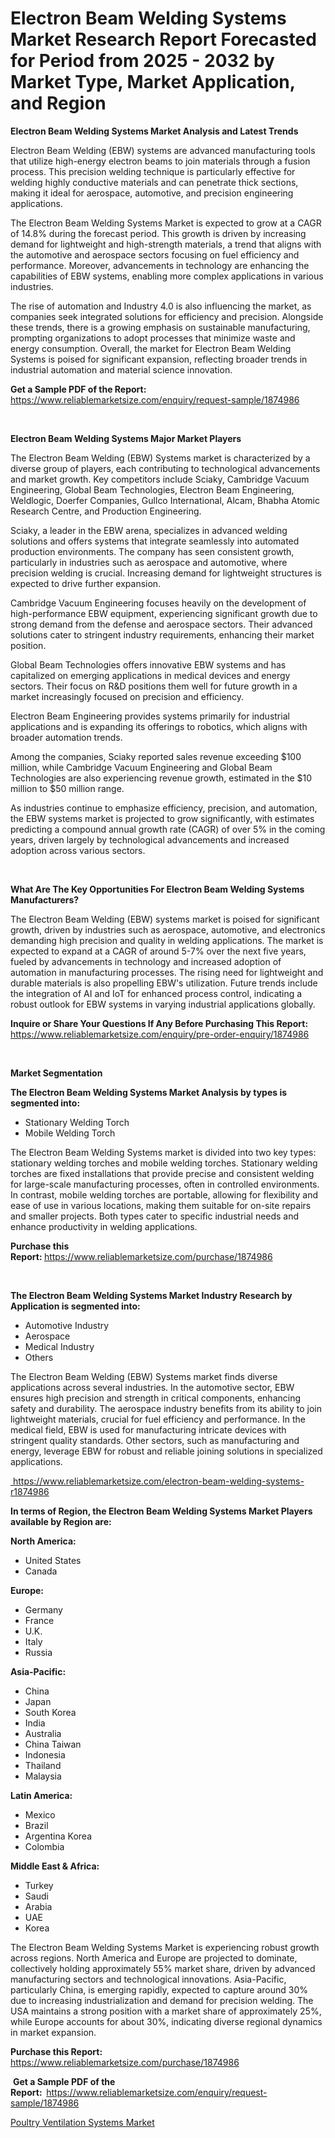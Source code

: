 <p><h1>Electron Beam Welding Systems Market Research Report Forecasted for Period from 2025 -  2032 by Market Type, Market Application, and Region</h1></p><p><strong>Electron Beam Welding Systems Market Analysis and Latest Trends</strong></p>
<p><p>Electron Beam Welding (EBW) systems are advanced manufacturing tools that utilize high-energy electron beams to join materials through a fusion process. This precision welding technique is particularly effective for welding highly conductive materials and can penetrate thick sections, making it ideal for aerospace, automotive, and precision engineering applications. </p><p>The Electron Beam Welding Systems Market is expected to grow at a CAGR of 14.8% during the forecast period. This growth is driven by increasing demand for lightweight and high-strength materials, a trend that aligns with the automotive and aerospace sectors focusing on fuel efficiency and performance. Moreover, advancements in technology are enhancing the capabilities of EBW systems, enabling more complex applications in various industries. </p><p>The rise of automation and Industry 4.0 is also influencing the market, as companies seek integrated solutions for efficiency and precision. Alongside these trends, there is a growing emphasis on sustainable manufacturing, prompting organizations to adopt processes that minimize waste and energy consumption. Overall, the market for Electron Beam Welding Systems is poised for significant expansion, reflecting broader trends in industrial automation and material science innovation.</p></p>
<p><strong>Get a Sample PDF of the Report:&nbsp;</strong> <a href="https://www.reliablemarketsize.com/enquiry/request-sample/1874986?utm_campaign=3537&utm_medium=2&utm_source=Github&utm_content=ia&utm_term=11042025&utm_id=electron-beam-welding-systems">https://www.reliablemarketsize.com/enquiry/request-sample/1874986</a></p>
<p>&nbsp;</p>
<p><strong>Electron Beam Welding Systems Major Market Players</strong></p>
<p><p>The Electron Beam Welding (EBW) Systems market is characterized by a diverse group of players, each contributing to technological advancements and market growth. Key competitors include Sciaky, Cambridge Vacuum Engineering, Global Beam Technologies, Electron Beam Engineering, Weldlogic, Doerfer Companies, Gullco International, Alcam, Bhabha Atomic Research Centre, and Production Engineering. </p><p>Sciaky, a leader in the EBW arena, specializes in advanced welding solutions and offers systems that integrate seamlessly into automated production environments. The company has seen consistent growth, particularly in industries such as aerospace and automotive, where precision welding is crucial. Increasing demand for lightweight structures is expected to drive further expansion.</p><p>Cambridge Vacuum Engineering focuses heavily on the development of high-performance EBW equipment, experiencing significant growth due to strong demand from the defense and aerospace sectors. Their advanced solutions cater to stringent industry requirements, enhancing their market position.</p><p>Global Beam Technologies offers innovative EBW systems and has capitalized on emerging applications in medical devices and energy sectors. Their focus on R&D positions them well for future growth in a market increasingly focused on precision and efficiency.</p><p>Electron Beam Engineering provides systems primarily for industrial applications and is expanding its offerings to robotics, which aligns with broader automation trends. </p><p>Among the companies, Sciaky reported sales revenue exceeding $100 million, while Cambridge Vacuum Engineering and Global Beam Technologies are also experiencing revenue growth, estimated in the $10 million to $50 million range. </p><p>As industries continue to emphasize efficiency, precision, and automation, the EBW systems market is projected to grow significantly, with estimates predicting a compound annual growth rate (CAGR) of over 5% in the coming years, driven largely by technological advancements and increased adoption across various sectors.</p></p>
<p>&nbsp;</p>
<p><strong>What Are The Key Opportunities For Electron Beam Welding Systems Manufacturers?</strong></p>
<p><p>The Electron Beam Welding (EBW) systems market is poised for significant growth, driven by industries such as aerospace, automotive, and electronics demanding high precision and quality in welding applications. The market is expected to expand at a CAGR of around 5-7% over the next five years, fueled by advancements in technology and increased adoption of automation in manufacturing processes. The rising need for lightweight and durable materials is also propelling EBW's utilization. Future trends include the integration of AI and IoT for enhanced process control, indicating a robust outlook for EBW systems in varying industrial applications globally.</p></p>
<p><strong>Inquire or Share Your Questions If Any Before Purchasing This Report:</strong> <a href="https://www.reliablemarketsize.com/enquiry/pre-order-enquiry/1874986?utm_campaign=3537&utm_medium=2&utm_source=Github&utm_content=ia&utm_term=11042025&utm_id=electron-beam-welding-systems">https://www.reliablemarketsize.com/enquiry/pre-order-enquiry/1874986</a></p>
<p>&nbsp;</p>
<p><strong>Market Segmentation</strong></p>
<p><strong>The Electron Beam Welding Systems Market Analysis by types is segmented into:</strong></p>
<p><ul><li>Stationary Welding Torch</li><li>Mobile Welding Torch</li></ul></p>
<p><p>The Electron Beam Welding Systems market is divided into two key types: stationary welding torches and mobile welding torches. Stationary welding torches are fixed installations that provide precise and consistent welding for large-scale manufacturing processes, often in controlled environments. In contrast, mobile welding torches are portable, allowing for flexibility and ease of use in various locations, making them suitable for on-site repairs and smaller projects. Both types cater to specific industrial needs and enhance productivity in welding applications.</p></p>
<p><strong>Purchase this Report:&nbsp;</strong><a href="https://www.reliablemarketsize.com/purchase/1874986?utm_campaign=3537&utm_medium=2&utm_source=Github&utm_content=ia&utm_term=11042025&utm_id=electron-beam-welding-systems">https://www.reliablemarketsize.com/purchase/1874986</a></p>
<p>&nbsp;</p>
<p><strong>The Electron Beam Welding Systems Market Industry Research by Application is segmented into:</strong></p>
<p><ul><li>Automotive Industry</li><li>Aerospace</li><li>Medical Industry</li><li>Others</li></ul></p>
<p><p>The Electron Beam Welding (EBW) Systems market finds diverse applications across several industries. In the automotive sector, EBW ensures high precision and strength in critical components, enhancing safety and durability. The aerospace industry benefits from its ability to join lightweight materials, crucial for fuel efficiency and performance. In the medical field, EBW is used for manufacturing intricate devices with stringent quality standards. Other sectors, such as manufacturing and energy, leverage EBW for robust and reliable joining solutions in specialized applications.</p></p>
<p><a href="https://www.reliablemarketsize.com/electron-beam-welding-systems-r1874986?utm_campaign=3537&utm_medium=2&utm_source=Github&utm_content=ia&utm_term=11042025&utm_id=electron-beam-welding-systems">&nbsp;https://www.reliablemarketsize.com/electron-beam-welding-systems-r1874986</a></p>
<p><strong>In terms of Region, the Electron Beam Welding Systems Market Players available by Region are:</strong></p>
<p>
    <p> <strong> North America: </strong>
        <ul>
            <li>United States</li>
            <li>Canada</li>
        </ul>
        </p> 
    <p> <strong> Europe: </strong>
        <ul>
            <li>Germany</li>
            <li>France</li>
            <li>U.K.</li>
            <li>Italy</li>
            <li>Russia</li>
        </ul>
        </p> 
    <p> <strong> Asia-Pacific: </strong>
        <ul>
            <li>China</li>
            <li>Japan</li>
            <li>South Korea</li>
            <li>India</li>
            <li>Australia</li>
            <li>China Taiwan</li>
            <li>Indonesia</li>
            <li>Thailand</li>
            <li>Malaysia</li>
        </ul>
        </p> 
    <p> <strong> Latin America: </strong>
        <ul>
            <li>Mexico</li>
            <li>Brazil</li>
            <li>Argentina Korea</li>
            <li>Colombia</li>
        </ul>
        </p> 
    <p> <strong> Middle East & Africa: </strong>
        <ul>
            <li>Turkey</li>
            <li>Saudi</li>
            <li>Arabia</li>
            <li>UAE</li>
            <li>Korea</li>
        </ul>
    </p>
    </p>
<p><p>The Electron Beam Welding Systems Market is experiencing robust growth across regions. North America and Europe are projected to dominate, collectively holding approximately 55% market share, driven by advanced manufacturing sectors and technological innovations. Asia-Pacific, particularly China, is emerging rapidly, expected to capture around 30% due to increasing industrialization and demand for precision welding. The USA maintains a strong position with a market share of approximately 25%, while Europe accounts for about 30%, indicating diverse regional dynamics in market expansion.</p></p>
<p><strong>Purchase this Report: </strong><a href="https://www.reliablemarketsize.com/purchase/1874986?utm_campaign=3537&utm_medium=2&utm_source=Github&utm_content=ia&utm_term=11042025&utm_id=electron-beam-welding-systems">https://www.reliablemarketsize.com/purchase/1874986</a></p>
<p>&nbsp;<strong>Get a Sample PDF of the Report:&nbsp;&nbsp;</strong><a href="https://www.reliablemarketsize.com/enquiry/request-sample/1874986?utm_campaign=3537&utm_medium=2&utm_source=Github&utm_content=ia&utm_term=11042025&utm_id=electron-beam-welding-systems">https://www.reliablemarketsize.com/enquiry/request-sample/1874986</a></p>
<p><strong></strong></p>
<p><p><a href="https://github.com/gilerzelko7a/Market-Research-Report-List-1/blob/main/poultry-ventilation-systems-market.md?utm_campaign=3537&utm_medium=2&utm_source=Github&utm_content=ia&utm_term=11042025&utm_id=electron-beam-welding-systems">Poultry Ventilation Systems Market</a></p></p>